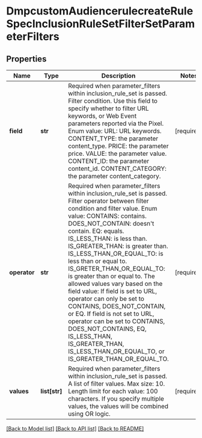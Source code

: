 # DmpcustomAudiencerulecreateRuleSpecInclusionRuleSetFilterSetParameterFilters

## Properties
Name | Type | Description | Notes
------------ | ------------- | ------------- | -------------
**field** | **str** | Required when parameter_filters within inclusion_rule_set is passed. Filter condition. Use this field to specify whether to filter URL keywords, or Web Event parameters reported via the Pixel. Enum value: URL: URL keywords. CONTENT_TYPE: the parameter content_type. PRICE: the parameter price. VALUE: the parameter value. CONTENT_ID: the parameter content_id. CONTENT_CATEGORY: the parameter content_category. | [required] 
**operator** | **str** | Required when parameter_filters within inclusion_rule_set is passed. Filter operator between filter condition and filter value. Enum value: CONTAINS: contains. DOES_NOT_CONTAIN: doesn&#x27;t contain. EQ: equals. IS_LESS_THAN: is less than. IS_GREATER_THAN: is greater than. IS_LESS_THAN_OR_EQUAL_TO: is less than or equal to. IS_GRETER_THAN_OR_EQUAL_TO: is greater than or equal to. The allowed values vary based on the field value: If field is set to URL, operator can only be set to CONTAINS, DOES_NOT_CONTAIN, or EQ. If field is not set to URL, operator can be set to CONTAINS, DOES_NOT_CONTAINS, EQ, IS_LESS_THAN, IS_GREATER_THAN, IS_LESS_THAN_OR_EQUAL_TO, or IS_GREATER_THAN_OR_EQUAL_TO. | [required] 
**values** | **list[str]** | Required when parameter_filters within inclusion_rule_set is passed. A list of filter values. Max size: 10. Length limit for each value: 100 characters. If you specify multiple values, the values will be combined using OR logic. | [required] 

[[Back to Model list]](../README.md#documentation-for-models) [[Back to API list]](../README.md#documentation-for-api-endpoints) [[Back to README]](../README.md)


